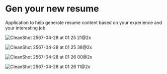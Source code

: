 # Gen your new resume
Application to help generate resume content based on your experience and your interesting job.

![CleanShot 2567-04-28 at 01 25 21@2x](https://github.com/marttp/rag-resume-generate/assets/34801905/b04e820e-68a5-4c15-b93c-c43aad035fe6)

![CleanShot 2567-04-28 at 01 25 38@2x](https://github.com/marttp/rag-resume-generate/assets/34801905/eb8564e7-d3dc-46ac-a8d5-ca8745e2102b)

![CleanShot 2567-04-28 at 01 26 00@2x](https://github.com/marttp/rag-resume-generate/assets/34801905/3e222f35-80da-4b7a-ae17-d517545ed31c)

![CleanShot 2567-04-28 at 01 26 11@2x](https://github.com/marttp/rag-resume-generate/assets/34801905/df23b5a7-48f9-4fd7-802f-8f89ab1261f3)
